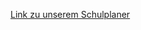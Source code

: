 [Link zu unserem Schulplaner](https://www.gymnasium-stadtfeld.de/wordpress/wp-content/uploads/2022/01/Slider-338-1.png)